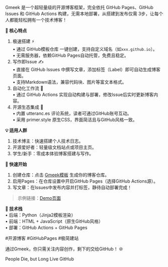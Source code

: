 Gmeek 是一个超轻量级的开源博客框架，完全依托 GitHub Pages、GitHub Issues 和 GitHub Actions 构建，无需本地部署，从搭建到发布仅需 3步，让每个人都能轻松拥有一个技术博客！  


**🌟 核心特点**  
1. 极速搭建 ⚡  
   • 通过 GitHub模板仓库 一键创建，支持自定义域名（如`xxx.github.io`）。  
   • 无需服务器，依赖GitHub Pages自动托管，免费且稳定。  
2. 写作即Issue ✍️  
   • 直接在 GitHub Issues 中撰写文章，添加标签（Label）即可自动生成博客页面。  
   • 支持Markdown语法，兼容代码块、图片等富文本格式。 
3. 自动化工作流 🤖  
   • 通过 GitHub Actions 实现自动构建与部署，修改Issue后实时更新博客内容。  
4. 开源生态集成 🔗  
   • 内置 utteranc.es 评论系统，读者可通过GitHub账号互动。  
   • 采用 primer.style 原生CSS，界面简洁且与GitHub风格一致。  


**💡 适用人群**  
1. 技术博主：快速搭建个人技术日志。  
2. 开源爱好者：轻量级文档站点或项目主页。  
3. 学生/新手：零成本体验博客搭建与写作。  


**🚀 快速开始**  
1. 创建仓库：点击 [Gmeek模板](https://github.com/Meekdai/Gmeek "Gmeek模板") 生成你的博客仓库。  
2. 启用Pages：在仓库设置中开启GitHub Pages（选择GitHub Actions源）。  
3. 写文章：在Issues中发布内容并打标签，静待自动部署完成！  

> 示例链接：[Demo页面](https://meekdai.github.io "Demo页面") 


**🔧 技术栈**  
• 后端：Python（Jinja2模板渲染）  
• 前端：HTML + JavaScript（原生GitHub风格）  
• 部署：GitHub Actions + GitHub Pages  

#开源博客 #GitHubPages #极简建站  

通过Gmeek，你只需关注内容创作，剩下的交给GitHub！ 🌐

People Die, but Long Live GitHub

